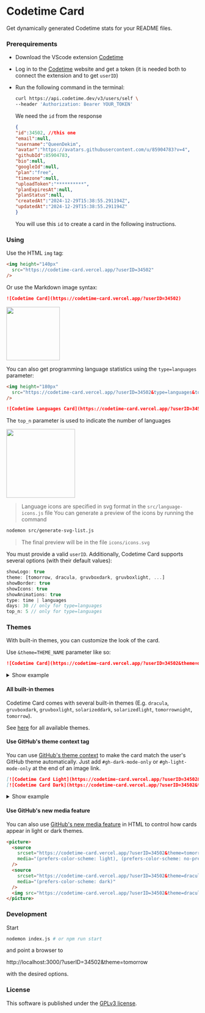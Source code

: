 # Codetime Card

Get dynamically generated Codetime stats for your README files.

### Prerequirements
- Download the VScode extension [Codetime](https://marketplace.visualstudio.com/items?itemName=Jannchie.codetime)
- Log in to the [Codetime](https://codetime.dev/) website and get a token (it is needed both to connect the extension and to get `userID`)
- Run the following command in the terminal:
    ```sh
    curl https://api.codetime.dev/v3/users/self \
    --header 'Authorization: Bearer YOUR_TOKEN'
    ```

    We need the `id` from the response

    ```json
    {
    "id":34502, //this one
    "email":null,
    "username":"QueenDekim",
    "avatar":"https://avatars.githubusercontent.com/u/85904783?v=4",
    "githubId":85904783,
    "bio":null,
    "googleId":null,
    "plan":"free",
    "timezone":null,
    "uploadToken":"**********",
    "planExpiresAt":null,
    "planStatus":null,
    "createdAt":"2024-12-29T15:38:55.291194Z",
    "updatedAt":"2024-12-29T15:38:55.291194Z"
    }
    ```
    You will use this `id` to create a card in the following instructions.

### Using
Use the HTML `img` tag:

```html
<img height="140px"
  src="https://codetime-card.vercel.app/?userID=34502"
/>
```
Or use the Markdown image syntax:

```md
![Codetime Card](https://codetime-card.vercel.app/?userID=34502)
```

<img height="140px"
  src="https://codetime-card.vercel.app/?userID=34502"
/>

You can also get programming language statistics using the `type=languages` parameter:

```html
<img height="180px"
  src="https://codetime-card.vercel.app/?userID=34502&type=languages&top_n=5"
/>
```

```md
![Codetime Languages Card](https://codetime-card.vercel.app/?userID=34502&type=languages&top_n=5)
```

The `top_n` parameter is used to indicate the number of languages

<img height="180px"
  src="https://codetime-card.vercel.app/?userID=34502&type=languages&top_n=5"
/>

>Language icons are specified in svg format in the `src/language-icons.js` file
You can generate a preview of the icons by running the command
```sh
nodemon src/generate-svg-list.js
```
>The final preview will be in the file `icons/icons.svg`


You must provide a valid `userID`. Additionally, Codetime Card supports
several options (with their default values):
```js
showLogo: true
theme: [tomorrow, dracula, gruvboxdark, gruvboxlight, ...]
showBorder: true
showIcons: true
showAnimations: true
type: time | languages
days: 30 // only for type=languages
top_n: 5 // only for type=languages
```

### Themes
With built-in themes, you can customize the look of the card.

Use `&theme=THEME_NAME` parameter like so:
```md
![Codetime Card](https://codetime-card.vercel.app/?userID=34502&theme=dracula)
```
<details>
<summary>Show example</summary>

![Codetime Card](https://codetime-card.vercel.app/?userID=34502&theme=dracula)

</details>

#### All built-in themes
Codetime Card comes with several built-in themes (E.g. `dracula`, `gruvboxdark`, `gruvboxlight`, `solarizeddark`, `solarizedlight`, `tomorrownight`, `tomorrow`).

See [here](src/themes.js) for all available themes.

#### Use GitHub's theme context tag

You can use [GitHub's theme context](https://github.blog/changelog/2021-11-24-specify-theme-context-for-images-in-markdown/) to make the card match the user's GitHub theme automatically. Just add `#gh-dark-mode-only` or `#gh-light-mode-only` at the end of an image link.

```md
[![Codetime Card Light](https://codetime-card.vercel.app/?userID=34502&theme=tomorrow#gh-light-mode-only)](https://codetime-card.vercel.app/?userID=34502&theme=tomorrow#gh-light-mode-only)
[![Codetime Card Dark](https://codetime-card.vercel.app/?userID=34502&theme=dracula#gh-dark-mode-only)](https://codetime-card.vercel.app/?userID=34502&theme=dracula#gh-dark-mode-only)
```

<details>
<summary>Show example</summary>

[![Codetime Card Light](https://codetime-card.vercel.app/?userID=34502&theme=tomorrow#gh-light-mode-only)](https://codetime-card.vercel.app/?userID=34502&theme=tomorrow#gh-light-mode-only)
[![Codetime Card Dark](https://codetime-card.vercel.app/?userID=34502&theme=dracula#gh-dark-mode-only)](https://codetime-card.vercel.app/?userID=34502&theme=dracula#gh-dark-mode-only)

</details>

#### Use GitHub's new media feature

You can also use [GitHub's new media feature](https://github.blog/changelog/2022-05-19-specify-theme-context-for-images-in-markdown-beta/) in HTML to control how cards appear in light or dark themes.

```html
<picture>
  <source
    srcset="https://codetime-card.vercel.app/?userID=34502&theme=tomorrow"
    media="(prefers-color-scheme: light), (prefers-color-scheme: no-preference)"
  />
  <source
    srcset="https://codetime-card.vercel.app/?userID=34502&theme=dracula"
    media="(prefers-color-scheme: dark)"
  />
  <img src="https://codetime-card.vercel.app/?userID=34502&theme=dracula" />
</picture>
```

### Development

Start
```sh
nodemon index.js # or npm run start
```
and point a browser to

http://localhost:3000/?userID=34502&theme=tomorrow

with the desired options.

### License
This software is published under the [GPLv3 license](https://www.gnu.org/licenses/gpl-3.0.en.html).